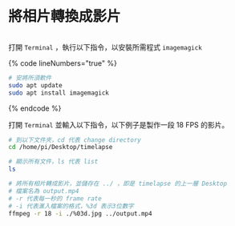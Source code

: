 # 將相片轉換成影片

<figure><img src="../.gitbook/assets/terminal.png" alt=""><figcaption></figcaption></figure>

打開 `Terminal` ，執行以下指令，以安裝所需程式 `imagemagick`

{% code lineNumbers="true" %}
```sh
# 安將所須軟件
sudo apt update
sudo apt install imagemagick
```
{% endcode %}

打開 `Terminal` 並輸入以下指令，以下例子是製作一段 18 FPS 的影片。

```sh
# 到以下文件夾，cd 代表 change directory
cd /home/pi/Desktop/timelapse

# 顯示所有文件，ls 代表 list
ls

# 將所有相片轉成影片，並儲存在 ../ ，即是 timelapse 的上一層 Desktop
# 檔案名為 output.mp4
# -r 代表每一秒的 frame rate 
# -i 代表滙入檔案的格式，%3d 表示3位數字
ffmpeg -r 18 -i ./%03d.jpg ../output.mp4
```

